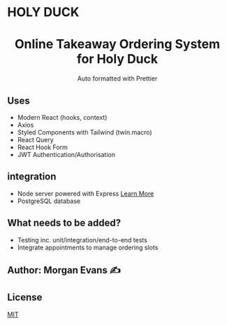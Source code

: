 # HOLY DUCK

<h1 align="center">Online Takeaway Ordering System for Holy Duck</h1>
<div align="center">Auto formatted with Prettier</div>

<!-- <h3 align="center">
  <a href="https://jira.ivorreic.com/">Visit the live app</a> |
  <a href="https://github.com/oldboyxx/jira_clone/tree/master/client">View client</a> |
  <a href="https://github.com/oldboyxx/jira_clone/tree/master/api">View API</a>
</h3> -->

## Uses

- Modern React (hooks, context)
- Axios
- Styled Components with Tailwind (twin.macro)
- React Query
- React Hook Form
- JWT Authentication/Authorisation

## integration

- Node server powered with Express [Learn More](https://github.com/morganjpe/holy-duck-server)
- PostgreSQL database

## What needs to be added?

- Testing inc. unit/integration/end-to-end tests
- Integrate appointments to manage ordering slots

## Author: Morgan Evans ✍️

## License

[MIT](https://opensource.org/licenses/MIT)
